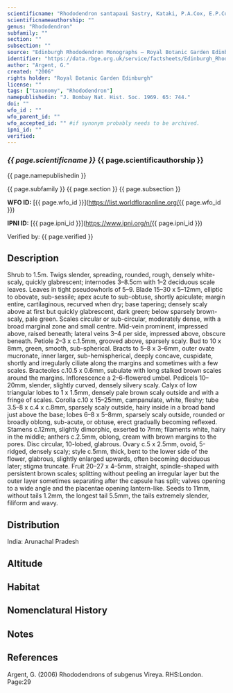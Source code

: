 ```yaml
---
scientificname: "Rhododendron santapaui Sastry, Kataki, P.A.Cox, E.P.Cox & Hutchison"
scientificnameauthorship: ""
genus: "Rhododendron"
subfamily: ""
section: ""
subsection: ""
source: "Edinburgh Rhododendron Monographs – Royal Botanic Garden Edinburgh"
identifier: "https://data.rbge.org.uk/service/factsheets/Edinburgh_Rhododendron_Monographs.xhtml"
author: "Argent, G."
created: "2006"
rights holder: "Royal Botanic Garden Edinburgh"
license: ""
tags: ["taxonomy", "Rhododendron"]
namepublishedin: "J. Bombay Nat. Hist. Soc. 1969. 65: 744."
doi: ""
wfo_id : ""
wfo_parent_id: ""
wfo_accepted_id: "" #if synonym probably needs to be archived.                      
ipni_id: ""
verified:
---
```

### _{{ page.scientificname }}_ {{ page.scientificauthorship }}
 {{ page.namepublishedin }}

{{ page.subfamily }} {{ page.section }} {{ page.subsection }}

**WFO ID:** [{{ page.wfo_id }}](https://list.worldfloraonline.org/{{ page.wfo_id }})

**IPNI ID:** [{{ page.ipni_id }}](https://www.ipni.org/n/{{ page.ipni_id }})

Verified by: {{ page.verified }}



## Description
Shrub to 1.5m. Twigs slender, spreading, rounded, rough, densely white-scaly, quickly glabrescent; internodes 3–8.5cm with 1–2 deciduous scale leaves. Leaves in tight pseudowhorls of 5–9. Blade 15–30 x 5–12mm, elliptic to obovate, sub-sessile; apex acute to sub-obtuse, shortly apiculate; margin entire, cartilaginous, recurved when dry; base tapering; densely scaly above at first but quickly glabrescent, dark green; below sparsely brown-scaly, pale green. Scales circular or sub-circular, moderately dense, with a broad marginal zone and small centre. Mid-vein prominent, impressed above, raised beneath; lateral veins 3–4 per side, impressed above, obscure beneath. Petiole 2–3 x c.1.5mm, grooved above, sparsely scaly. Bud to 10 x 8mm, green, smooth, sub-spherical. Bracts to 5–8 x 3–6mm, outer ovate mucronate, inner larger, sub-hemispherical, deeply concave, cuspidate, shortly and irregularly ciliate along the margins and sometimes with a few scales. Bracteoles c.10.5 x 0.6mm, subulate with long stalked brown scales around the margins. Inflorescence a 2–6-flowered umbel. Pedicels 10–20mm, slender, slightly curved, densely silvery scaly. Calyx of low triangular lobes to 1 x 1.5mm, densely pale brown scaly outside and with a fringe of scales. Corolla c.10 x 15–25mm, campanulate, white, fleshy; tube 3.5–8 x c.4 x c.8mm, sparsely scaly outside, hairy inside in a broad band just above the base; lobes 6–8 x 5–8mm, sparsely scaly outside, rounded or broadly oblong, sub-acute, or obtuse, erect gradually becoming reflexed. Stamens c.12mm, slightly dimorphic, exserted to 7mm; filaments white, hairy in the middle; anthers c.2.5mm, oblong, cream with brown margins to the pores. Disc circular, 10-lobed, glabrous. Ovary c.5 x 2.5mm, ovoid, 5-ridged, densely scaly; style c.5mm, thick, bent to the lower side of the flower, glabrous, slightly enlarged upwards, often becoming deciduous later; stigma truncate. Fruit 20–27 x 4–5mm, straight, spindle-shaped with persistent brown scales; splitting without peeling an irregular layer but the outer layer sometimes separating after the capsule has split; valves opening to a wide angle and the placentae opening lantern-like. Seeds to 11mm, without tails 1.2mm, the longest tail 5.5mm, the tails extremely slender, filiform and wavy.

## Distribution
India: Arunachal Pradesh

## Altitude


## Habitat


## Nomenclatural History

                       
## Notes


## References

Argent, G. (2006) Rhododendrons of subgenus Vireya. RHS:London. Page:29
